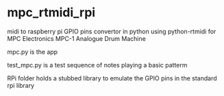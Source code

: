# mpc_rtmidi_rpi

midi to raspberry pi GPIO pins convertor in python using python-rtmidi for MPC Electronics MPC-1 Analogue Drum Machine

mpc.py is the app

test_mpc.py is a test sequence of notes playing a basic patterm

RPi folder holds a stubbed library to emulate the GPIO pins in the standard rpi library
